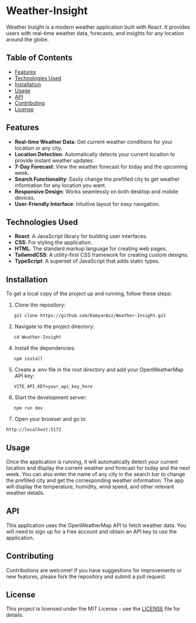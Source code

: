 # Weather-Insight

Weather Insight is a modern weather application built with React. It provides users with real-time weather data, forecasts, and insights for any location around the globe.

## Table of Contents

- [Features](#features)
- [Technologies Used](#technologies-used)
- [Installation](#installation)
- [Usage](#usage)
- [API](#api)
- [Contributing](#contributing)
- [License](#license)

## Features

- **Real-time Weather Data**: Get current weather conditions for your location or any city.
- **Location Detection**: Automatically detects your current location to provide instant weather updates.
- **7-Day Forecast**: View the weather forecast for today and the upcoming week.
- **Search Functionality**: Easily change the prefilled city to get weather information for any location you want.
- **Responsive Design**: Works seamlessly on both desktop and mobile devices.
- **User-Friendly Interface**: Intuitive layout for easy navigation.

## Technologies Used

- **React**: A JavaScript library for building user interfaces.
- **CSS**: For styling the application.
- **HTML**: The standard markup language for creating web pages.
- **TailwindCSS**: A utility-first CSS framework for creating custom designs.
- **TypeScript**: A superset of JavaScript that adds static types.

## Installation

To get a local copy of the project up and running, follow these steps:

1. Clone the repository:

```
   git clone https://github.com/KamyarAzz/Weather-Insight.git
```

2. Navigate to the project directory:

```
   cd Weather-Insight
```

4. Install the dependencies:

```
   npm install
```

5. Create a .env file in the root directory and add your OpenWeatherMap API key:

```
   VITE_API_KEY=your_api_key_here
```

6. Start the development server:

```
   npm run dev
```

7. Open your browser and go to

```
http://localhost:5173
```

## Usage

Once the application is running, it will automatically detect your current location and display the current weather and forecast for today and the next week. You can also enter the name of any city in the search bar to change the prefilled city and get the corresponding weather information. The app will display the temperature, humidity, wind speed, and other relevant weather details.

## API

This application uses the OpenWeatherMap API to fetch weather data. You will need to sign up for a free account and obtain an API key to use the application.

## Contributing

Contributions are welcome! If you have suggestions for improvements or new features, please fork the repository and submit a pull request.

## License

This project is licensed under the MIT License - see the [LICENSE](LICENSE) file for details.
